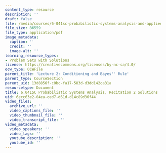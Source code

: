 ```yaml
---
content_type: resource
description: ''
draft: false
file: /media/courses/6-041sc-probabilistic-systems-analysis-and-applied-probability-fall-2013/6ecc63e204eaced7d61dd14c89d36f44_MIT6_041SCF13_rec02_sol.pdf
file_size: 86559
file_type: application/pdf
image_metadata:
  caption: ''
  credit: ''
  image-alt: ''
learning_resource_types:
- Problem Sets with Solutions
license: https://creativecommons.org/licenses/by-nc-sa/4.0/
ocw_type: OCWFile
parent_title: 'Lecture 2: Conditioning and Bayes'' Rule'
parent_type: CourseSection
parent_uid: 13d8856f-c0bc-fa17-583d-d3dd142ca31a
resourcetype: Document
title: 6.041SC Probabilistic Systems Analysis, Recitation 2 Solutions
uid: 6ecc63e2-04ea-ced7-d61d-d14c89d36f44
video_files:
  archive_url: ''
  video_captions_file: ''
  video_thumbnail_file: ''
  video_transcript_file: ''
video_metadata:
  video_speakers: ''
  video_tags: ''
  youtube_description: ''
  youtube_id: ''
---
```

